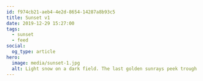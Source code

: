 ```yaml
---
id: f974cb21-aeb4-4e2d-8654-14287a8b93c5
title: Sunset v1
date: 2019-12-29 15:27:00
tags:
  - sunset
  - feed
social:
  og_type: article
hero:
  image: media/sunset-1.jpg
  alt: Light snow on a dark field. The last golden sunrays peek trough a distant forest under a dark sky.
---
```

